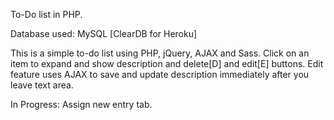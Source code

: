 To-Do list in PHP.

Database used: MySQL [ClearDB for Heroku]

This is a simple to-do list using PHP, jQuery, AJAX and Sass.
Click on an item to expand and show description and delete[D] and edit[E] buttons.
Edit feature uses AJAX to save and update description immediately after you leave text area.

In Progress: Assign new entry tab.
